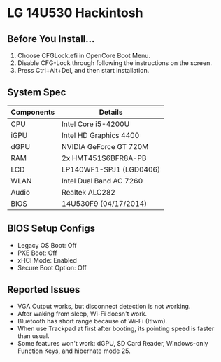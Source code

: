 # LG 14U530 Hackintosh

## Before You Install...
1. Choose CFGLock.efi in OpenCore Boot Menu.
2. Disable CFG-Lock through following the instructions on the screen.
3. Press Ctrl+Alt+Del, and then start installation.

## System Spec
| Components | Details |
| - | - |
| CPU | Intel Core i5-4200U |
| iGPU | Intel HD Graphics 4400 |
| dGPU | NVIDIA GeForce GT 720M |
| RAM | 2x HMT451S6BFR8A-PB |
| LCD | LP140WF1-SPJ1 (LGD0406) |
| WLAN | Intel Dual Band AC 7260 |
| Audio | Realtek ALC282 |
| BIOS | 14U530F9 (04/17/2014) |

## BIOS Setup Configs
- Legacy OS Boot: Off
- PXE Boot: Off
- xHCI Mode: Enabled
- Secure Boot Option: Off

## Reported Issues
- VGA Output works, but disconnect detection is not working.
- After waking from sleep, Wi-Fi doesn't work.
- Bluetooth has short range because of Wi-Fi (Itlwm).
- When use Trackpad at first after booting, its pointing speed is faster than usual.
- Some features won't work: dGPU, SD Card Reader, Windows-only Function Keys, and hibernate mode 25.
